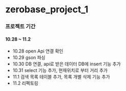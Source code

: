 # zerobase_project_1

### 프로젝트 기간
#### 10.28 ~ 11.2

- 10.28 open Api 연결 확인
- 10.29 gson 파싱
- 10.30 DB 연결, api로 받은 데이터 DB에 insert 기능 추가
- 10.31 select 기능 추가, 현재위치로 부터 거리 추가
- 11.1 검색 목록 테이블 추가, 목록 개별 삭제 기능 추가
- 11.2 리펙토링
